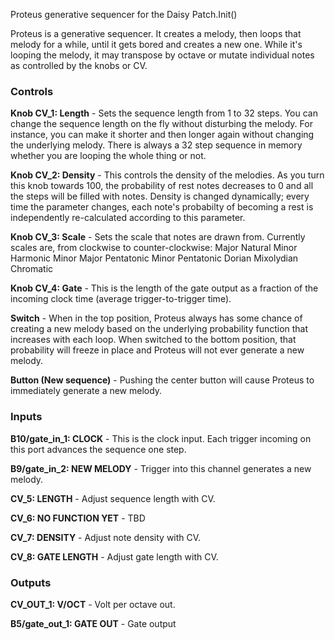 Proteus generative sequencer for the Daisy Patch.Init()

Proteus is a generative sequencer. It creates a melody, then loops that melody for a while, until it gets bored and creates a new one. While it's looping the melody, it may transpose by octave or mutate individual notes as controlled by the knobs or CV.

### Controls

**Knob CV_1: Length** - Sets the sequence length from 1 to 32 steps. You can change the sequence length on the fly without disturbing the melody. For instance, you can make it shorter and then longer again without changing the underlying melody. There is always a 32 step sequence in memory whether you are looping the whole thing or not. 

**Knob CV_2: Density** - This controls the density of the melodies. As you turn this knob towards 100, the probability of rest notes decreases to 0 and all the steps will be filled with notes. Density is changed dynamically; every time the parameter changes, each note's probabilty of becoming a rest is independently re-calculated according to this parameter. 

**Knob CV_3: Scale** - Sets the scale that notes are drawn from. Currently scales are, from clockwise to counter-clockwise:
Major
Natural Minor
Harmonic Minor
Major Pentatonic
Minor Pentatonic
Dorian
Mixolydian
Chromatic

**Knob CV_4: Gate** - This is the length of the gate output as a fraction of the incoming clock time (average trigger-to-trigger time).

**Switch** - When in the top position, Proteus always has some chance of creating a new melody based on the underlying probability function that increases with each loop. When switched to the bottom position, that probability will freeze in place and Proteus will not ever generate a new melody. 

**Button (New sequence)** - Pushing the center button will cause Proteus to immediately generate a new melody. 

### Inputs

**B10/gate_in_1: CLOCK** - This is the clock input. Each trigger incoming on this port advances the sequence one step. 

**B9/gate_in_2: NEW MELODY** - Trigger into this channel generates a new melody. 

**CV_5: LENGTH** - Adjust sequence length with CV. 

**CV_6: NO FUNCTION YET** - TBD

**CV_7: DENSITY** - Adjust note density with CV. 

**CV_8: GATE LENGTH** - Adjust gate length with CV.

### Outputs

**CV_OUT_1: V/OCT** - Volt per octave out. 

**B5/gate_out_1: GATE OUT** - Gate output
